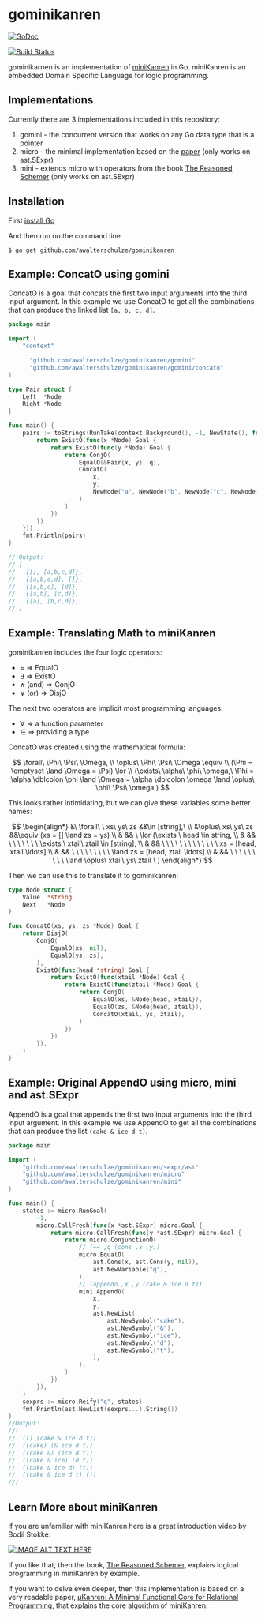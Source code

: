 # gominikanren

[![GoDoc](https://godoc.org/github.com/awalterschulze/gominikanren?status.svg)](https://godoc.org/github.com/awalterschulze/gominikanren)

[![Build Status](https://github.com/awalterschulze/gominikanren/workflows/Go/badge.svg)](https://github.com/awalterschulze/gominikanren/actions)

gominikarnen is an implementation of [miniKanren](http://minikanren.org/) in Go.
miniKanren is an embedded Domain Specific Language for logic programming.

## Implementations

Currently there are 3 implementations included in this repository:

1. gomini - the concurrent version that works on any Go data type that is a pointer
2. micro - the minimal implementation based on the [paper](http://webyrd.net/scheme-2013/papers/HemannMuKanren2013.pdf) (only works on ast.SExpr)
3. mini - extends micro with operators from the book [The Reasoned Schemer](https://mitpress.mit.edu/9780262535519/the-reasoned-schemer/) (only works on ast.SExpr)

## Installation

First [install Go](https://golang.org/doc/install)

And then run on the command line

```
$ go get github.com/awalterschulze/gominikanren
```

## Example: ConcatO using gomini

ConcatO is a goal that concats the first two input arguments into the third input argument.
In this example we use ConcatO to get all the combinations that can produce the linked list `[a, b, c, d]`.

```go
package main

import (
    "context"

    . "github.com/awalterschulze/gominikanren/gomini"
    . "github.com/awalterschulze/gominikanren/gomini/concato"
)

type Pair struct {
    Left  *Node
    Right *Node
}

func main() {
    pairs := toStrings(RunTake(context.Background(), -1, NewState(), func(q *Pair) Goal {
        return ExistO(func(x *Node) Goal {
            return ExistO(func(y *Node) Goal {
                return ConjO(
                    EqualO(&Pair{x, y}, q),
                    ConcatO(
                        x,
                        y,
                        NewNode("a", NewNode("b", NewNode("c", NewNode("d", nil)))),
                    ),
                )
            })
        })
    }))
    fmt.Println(pairs)
}

// Output:
// [
//   {[], [a,b,c,d]},
//   {[a,b,c,d], []},
//   {[a,b,c], [d]},
//   {[a,b], [c,d]},
//   {[a], [b,c,d]},
// ]
```

## Example: Translating Math to miniKanren

gominikanren includes the four logic operators:

 - $=$ => EqualO
 - $\exists$ => ExistO
 - $\land$ (and) => ConjO
 - $\lor$ (or) => DisjO

The next two operators are implicit most programming languages:

 - $\forall$ => a function parameter
 - $\in$ => providing a type

ConcatO was created using the mathematical formula:

$$
\forall\ \Phi\ \Psi\ \Omega, \\
\oplus\ \Phi\ \Psi\ \Omega \equiv \\
    (\Phi = \emptyset \land \Omega = \Psi) \lor \\
    (\exists\ \alpha\ \phi\ \omega,\
    \Phi = \alpha \dblcolon \phi
    \land \Omega = \alpha \dblcolon \omega
    \land \oplus\ \phi\ \Psi\ \omega
    )
$$

This looks rather intimidating, but we can give these variables some better names:

$$
\begin{align*}
&\ \forall\ \ xs\ ys\ zs &&\in        [string],\ \\
&\oplus\ xs\ ys\ zs      &&\equiv (xs = [] \land zs = ys) \\
&                        && \ \lor (\exists \ head \in string, \\
&                        && \ \ \ \ \ \ \ \exists \ xtail\ ztail \in [string], \\
&                        && \ \ \ \ \ \ \ \ \ \ \ \ \ xs = [head, xtail \ldots] \\
&                        && \ \ \ \ \ \ \ \ \ \land zs = [head, ztail \ldots] \\
&                        && \ \ \ \ \ \ \ \ \ \land \oplus\ xtail\ ys\ ztail \ )
\end{align*}
$$

Then we can use this to translate it to gominikanren:

```go
type Node struct {
    Value  *string
    Next   *Node
}

func ConcatO(xs, ys, zs *Node) Goal {
    return DisjO(
        ConjO(
            EqualO(xs, nil),
            EqualO(ys, zs),
        ),
        ExistO(func(head *string) Goal {
            return ExistO(func(xtail *Node) Goal {
                return ExistO(func(ztail *Node) Goal {
                    return ConjO(
                        EqualO(xs, &Node{head, xtail}),
                        EqualO(zs, &Node{head, ztail}),
                        ConcatO(xtail, ys, ztail),
                    )
                })
            })
        }),
    )
}
```


## Example: Original AppendO using micro, mini and ast.SExpr

AppendO is a goal that appends the first two input arguments into the third input argument.
In this example we use AppendO to get all the combinations that can produce the list `(cake & ice d t)`.

```go
package main

import (
    "github.com/awalterschulze/gominikanren/sexpr/ast"
    "github.com/awalterschulze/gominikanren/micro"
    "github.com/awalterschulze/gominikanren/mini"
)

func main() {
    states := micro.RunGoal(
        -1,
        micro.CallFresh(func(x *ast.SExpr) micro.Goal {
            return micro.CallFresh(func(y *ast.SExpr) micro.Goal {
                return micro.ConjunctionO(
                    // (== ,q (cons ,x ,y))
                    micro.EqualO(
                        ast.Cons(x, ast.Cons(y, nil)),
                        ast.NewVariable("q"),
                    ),
                    // (appendo ,x ,y (cake & ice d t))
                    mini.AppendO(
                        x,
                        y,
                        ast.NewList(
                            ast.NewSymbol("cake"),
                            ast.NewSymbol("&"),
                            ast.NewSymbol("ice"),
                            ast.NewSymbol("d"),
                            ast.NewSymbol("t"),
                        ),
                    ),
                )
            })
        }),
    )
    sexprs := micro.Reify("q", states)
    fmt.Println(ast.NewList(sexprs...).String())
}
//Output:
//(
//  (() (cake & ice d t))
//  ((cake) (& ice d t))
//  ((cake &) (ice d t))
//  ((cake & ice) (d t))
//  ((cake & ice d) (t))
//  ((cake & ice d t) ())
//)
```

## Learn More about miniKanren

If you are unfamiliar with miniKanren here is a great introduction video by Bodil Stokke:

[![IMAGE ALT TEXT HERE](https://img.youtube.com/vi/2e8VFSSNORg/0.jpg)](https://www.youtube.com/watch?v=2e8VFSSNORg)

If you like that, then the book, [The Reasoned Schemer](https://mitpress.mit.edu/9780262535519/the-reasoned-schemer/), explains logical programming in miniKanren by example.

If you want to delve even deeper, then this implementation is based on a very readable paper, [µKanren: A Minimal Functional Core for Relational Programming](http://webyrd.net/scheme-2013/papers/HemannMuKanren2013.pdf), that explains the core algorithm of miniKanren.
